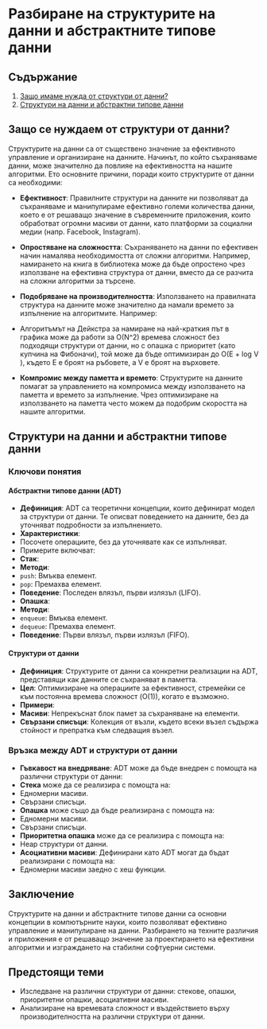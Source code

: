 # Разбиране на структурите на данни и абстрактните типове данни

## Съдържание

1. [Защо имаме нужда от структури от данни?](#why-do-we-need-data-structures)
2. [Структури на данни и абстрактни типове данни](#data-structures-and-abstract-data-types)

## Защо се нуждаем от структури от данни?

Структурите на данни са от съществено значение за ефективното управление и организиране на данните. Начинът, по който съхраняваме данни, може значително да повлияе на ефективността на нашите алгоритми. Ето основните причини, поради които структурите от данни са необходими:

- **Ефективност**: Правилните структури на данните ни позволяват да съхраняваме и манипулираме ефективно големи количества данни, което е от решаващо значение в съвременните приложения, които обработват огромни масиви от данни, като платформи за социални медии (напр. Facebook, Instagram).

- **Опростяване на сложността**: Съхраняването на данни по ефективен начин намалява необходимостта от сложни алгоритми. Например, намирането на книга в библиотека може да бъде опростено чрез използване на ефективна структура от данни, вместо да се разчита на сложни алгоритми за търсене.

- **Подобряване на производителността**: Използването на правилната структура на данните може значително да намали времето за изпълнение на алгоритмите. Например:
 - Алгоритъмът на Дейкстра за намиране на най-краткия път в графика може да работи за O(N^2) времева сложност без подходящи структури от данни, но с опашка с приоритет (като купчина на Фибоначи), той може да бъде оптимизиран до O(E + log V ), където E е броят на ръбовете, а V е броят на върховете.

- **Компромис между паметта и времето**: Структурите на данните помагат за управлението на компромиса между използването на паметта и времето за изпълнение. Чрез оптимизиране на използването на паметта често можем да подобрим скоростта на нашите алгоритми.

## Структури на данни и абстрактни типове данни

### Ключови понятия

#### Абстрактни типове данни (ADT)

- **Дефиниция**: ADT са теоретични концепции, които дефинират модел за структури от данни. Те описват поведението на данните, без да уточняват подробности за изпълнението.
- **Характеристики**:
 - Посочете операциите, без да уточнявате как се изпълняват.
 - Примерите включват:
 - **Стак**:
 - **Методи**:
 - `push`: Вмъква елемент.
 - `pop`: Премахва елемент.
 - **Поведение**: Последен влязъл, първи излязъл (LIFO).
 - **Опашка**:
 - **Методи**:
 - `enqueue`: Вмъква елемент.
 - `dequeue`: Премахва елемент.
 - **Поведение**: Първи влязъл, първи излязъл (FIFO).

#### Структури от данни

- **Дефиниция**: Структурите от данни са конкретни реализации на ADT, представящи как данните се съхраняват в паметта.
- **Цел**: Оптимизиране на операциите за ефективност, стремейки се към постоянна времева сложност (O(1)), когато е възможно.
- **Примери**:
 - **Масиви**: Непрекъснат блок памет за съхраняване на елементи.
 - **Свързани списъци**: Колекция от възли, където всеки възел съдържа стойност и препратка към следващия възел.

### Връзка между ADT и структури от данни

- **Гъвкавост на внедряване**: ADT може да бъде внедрен с помощта на различни структури от данни:
 - **Стека** може да се реализира с помощта на:
 - Едномерни масиви.
 - Свързани списъци.
 - **Опашка** може също да бъде реализирана с помощта на:
 - Едномерни масиви.
 - Свързани списъци.
 - **Приоритетна опашка** може да се реализира с помощта на:
 - Heap структури от данни.
 - **Асоциативни масиви**: Дефинирани като ADT могат да бъдат реализирани с помощта на:
 - Едномерни масиви заедно с хеш функции.

## Заключение

Структурите на данни и абстрактните типове данни са основни концепции в компютърните науки, които позволяват ефективно управление и манипулиране на данни. Разбирането на техните различия и приложения е от решаващо значение за проектирането на ефективни алгоритми и изграждането на стабилни софтуерни системи.

## Предстоящи теми

- Изследване на различни структури от данни: стекове, опашки, приоритетни опашки, асоциативни масиви.
- Анализиране на времевата сложност и въздействието върху производителността на различни структури от данни.
